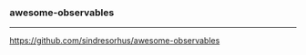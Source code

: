 ### awesome-observables
---
https://github.com/sindresorhus/awesome-observables

```


```

```
```

```
```


